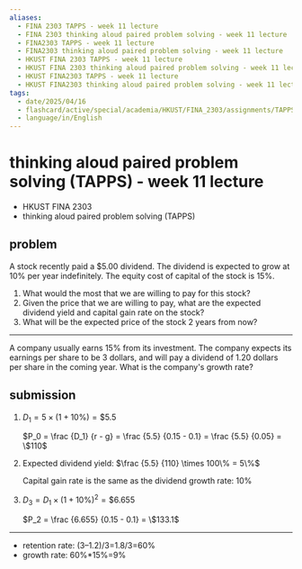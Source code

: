 ```yaml
---
aliases:
  - FINA 2303 TAPPS - week 11 lecture
  - FINA 2303 thinking aloud paired problem solving - week 11 lecture
  - FINA2303 TAPPS - week 11 lecture
  - FINA2303 thinking aloud paired problem solving - week 11 lecture
  - HKUST FINA 2303 TAPPS - week 11 lecture
  - HKUST FINA 2303 thinking aloud paired problem solving - week 11 lecture
  - HKUST FINA2303 TAPPS - week 11 lecture
  - HKUST FINA2303 thinking aloud paired problem solving - week 11 lecture
tags:
  - date/2025/04/16
  - flashcard/active/special/academia/HKUST/FINA_2303/assignments/TAPPS/week_11_lecture
  - language/in/English
---
```


# thinking aloud paired problem solving \(TAPPS\) - week 11 lecture

- HKUST FINA 2303
- thinking aloud paired problem solving \(TAPPS\)

## problem

A stock recently paid a \$5.00 dividend. The dividend is expected to grow at 10% per year indefinitely. The equity cost of capital of the stock is 15%.

1. What would the most that we are willing to pay for this stock?
2. Given the price that we are willing to pay, what are the expected dividend yield and capital gain rate on the stock?
3. What will be the expected price of the stock 2 years from now?

---

A company usually earns 15% from its investment. The company expects its earnings per share to be 3 dollars, and will pay a dividend of 1.20 dollars per share in the coming year. What is the company's growth rate?

## submission

1. $D_1 = 5 \times (1+10\%) = \$5.5$

    $P_0 = \frac {D_1} {r - g} = \frac {5.5} {0.15 - 0.1} = \frac {5.5} {0.05} = \$110$
2. Expected dividend yield: $\frac {5.5} {110} \times 100\% = 5\%$

    Capital gain rate is the same as the dividend growth rate: 10%
3. $D_3 = D_1 \times (1+10\%)^2 = \$6.655$

    $P_2 = \frac {6.655} {0.15 - 0.1} = \$133.1$

---

- retention rate: \(3–1.2\)/3=1.8/3=60%
- growth rate: 60%\*15%=9%
